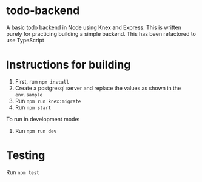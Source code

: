 # todo-backend
A basic todo backend in Node using Knex and Express. This is written purely for practicing building a simple backend. This has been refactored to use TypeScript

# Instructions for building
1. First, run `npm install`
2. Create a postgresql server and replace the values as shown in the `env.sample`
3. Run `npm run knex:migrate`
4. Run `npm start`

To run in development mode:
1. Run `npm run dev`

# Testing
Run `npm test`
